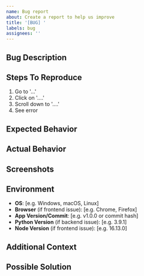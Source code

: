 ```yaml
---
name: Bug report
about: Create a report to help us improve
title: '[BUG] '
labels: bug
assignees: ''
---
```


## Bug Description
<!-- A clear and concise description of what the bug is -->

## Steps To Reproduce
<!-- Steps to reproduce the behavior -->
1. Go to '...'
2. Click on '....'
3. Scroll down to '....'
4. See error

## Expected Behavior
<!-- A clear and concise description of what you expected to happen -->

## Actual Behavior
<!-- What actually happened -->

## Screenshots
<!-- If applicable, add screenshots to help explain your problem -->

## Environment
<!-- Please complete the following information -->
- **OS**: [e.g. Windows, macOS, Linux]
- **Browser** (if frontend issue): [e.g. Chrome, Firefox]
- **App Version/Commit**: [e.g. v1.0.0 or commit hash]
- **Python Version** (if backend issue): [e.g. 3.9.1]
- **Node Version** (if frontend issue): [e.g. 16.13.0]

## Additional Context
<!-- Add any other context about the problem here -->

## Possible Solution
<!-- If you have suggestions on a fix for the bug -->
